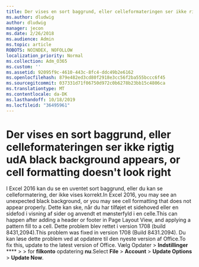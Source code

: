 ```yaml
---
title: Der vises en sort baggrund, eller celleformateringen ser ikke rigtig ud
ms.author: dludwig
author: dludwig
manager: jecon
ms.date: 2/26/2018
ms.audience: Admin
ms.topic: article
ROBOTS: NOINDEX, NOFOLLOW
localization_priority: Normal
ms.collection: Adm_O365
ms.custom: ''
ms.assetid: 92095f9c-4610-443c-8fc4-ddc49b2e6162
ms.openlocfilehash: 879e482ed3cd80f2918e3cc56f2ba555bccc6f45
ms.sourcegitcommit: 037331d71f06750d972c0b6278b23bb15c4806ca
ms.translationtype: MT
ms.contentlocale: da-DK
ms.lasthandoff: 10/18/2019
ms.locfileid: "36495961"
---
```

# <a name="a-black-background-appears-or-cell-formatting-doesnt-look-right"></a><span data-ttu-id="1705a-102">Der vises en sort baggrund, eller celleformateringen ser ikke rigtig ud</span><span class="sxs-lookup"><span data-stu-id="1705a-102">A black background appears, or cell formatting doesn't look right</span></span>

<span data-ttu-id="1705a-103">I Excel 2016 kan du se en uventet sort baggrund, eller du kan se celleformatering, der ikke vises korrekt.</span><span class="sxs-lookup"><span data-stu-id="1705a-103">In Excel 2016, you may see an unexpected black background, or you may see cell formatting that does not appear properly.</span></span> <span data-ttu-id="1705a-104">Dette kan ske, når du har tilføjet et sidehoved eller en sidefod i visning af sider og anvendt et mønsterfyld i en celle.</span><span class="sxs-lookup"><span data-stu-id="1705a-104">This can happen after adding a header or footer in Page Layout View, and applying a pattern fill to a cell.</span></span> <span data-ttu-id="1705a-105">Dette problem blev rettet i version 1708 (build 8431,2094).</span><span class="sxs-lookup"><span data-stu-id="1705a-105">This problem was fixed in version 1708 (Build 8431.2094).</span></span> <span data-ttu-id="1705a-106">Du kan løse dette problem ved at opdatere til den nyeste version af Office.</span><span class="sxs-lookup"><span data-stu-id="1705a-106">To fix this, update to the latest version of Office.</span></span> <span data-ttu-id="1705a-107">Vælg Opdater \> **Indstillinger** \*\*\*\* \> \> for **filkonto** opdatering **nu**.</span><span class="sxs-lookup"><span data-stu-id="1705a-107">Select **File** \> **Account** \> **Update Options** \> **Update Now**.</span></span>
  

